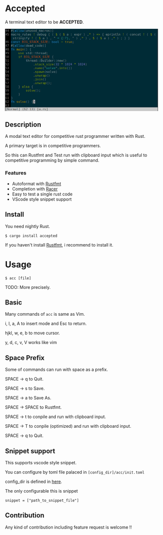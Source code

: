 Accepted
===

A terminal text editor to be **ACCEPTED**.

![Accepted screenshot](demo.png "acc")

## Description

A modal text editor for competitive rust programmer written with Rust.

A primary target is in competitive programmers.

So this can Rustfmt and Test run with clipboard input which is useful to competitive programming by simple command.

### Features

* Autoformat with [Rustfmt](https://github.com/rust-lang-nursery/rustfmt) 
* Completion with [Racer](https://github.com/racer-rust/racer)
* Easy to test a single rust code
* VScode style snippet support

## Install

You need nightly Rust.

```
$ cargo install accepted
```

If you haven't install [Rustfmt](https://github.com/rust-lang-nursery/rustfmt), i recommend to install it.

# Usage

```
$ acc [file]
```

TODO: More precisely.

## Basic

Many commands of `acc` is same as Vim.

i, I, a, A to insert mode and Esc to return.

hjkl, w, e, b to move cursor.

y, d, c, v, V works like vim

## Space Prefix

Some of commands can run with space as a prefix.

SPACE -> q to Quit.

SPACE -> s to Save.

SPACE -> a to Save As.

SPACE -> SPACE to Rustfmt.

SPACE -> t to conpile and run with clipboard input.

SPACE -> T to conpile (optimized) and run with clipboard input.

SPACE -> q to Quit.

## Snippet support

This supports vscode style snippet.

You can configure by toml file palaced in `[config_dir]/acc/init.toml`

config_dir is defined in [here](https://docs.rs/dirs/1.0.3/dirs/fn.config_dir.html).

The only configurable this is snippet 

```
snippet = ["path_to_snippet_file"]
```


## Contribution

Any kind of contribution including feature request is welcome !!